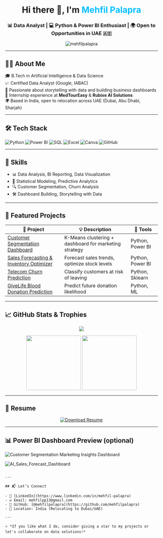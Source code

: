 <h1 align="center">Hi there 👋, I'm <span style="color:#00BFFF;">Mehfil Palapra</span></h1>
<h3 align="center">📊 Data Analyst | 💻 Python & Power BI Enthusiast | 🌍 Open to Opportunities in UAE 🇦🇪</h3>

<p align="center">
  <img src="https://komarev.com/ghpvc/?username=mehfilpalapra&label=Profile%20views&color=0e75b6&style=flat" alt="mehfilpalapra" />
</p>

---

## 👨‍💼 About Me

🎓 B.Tech in Artificial Intelligence & Data Science  
📈 Certified Data Analyst (Google, IABAC)  
🧠 Passionate about storytelling with data and building business dashboards  
💼 Internship experience at **MedTourEasy** & **Rubixe AI Solutions**  
🌍 Based in India, open to relocation across UAE (Dubai, Abu Dhabi, Sharjah)

---

## 🛠️ Tech Stack

![Python](https://img.shields.io/badge/-Python-3776AB?style=for-the-badge&logo=python&logoColor=white)
![Power BI](https://img.shields.io/badge/-Power%20BI-F2C811?style=for-the-badge&logo=powerbi&logoColor=black)
![SQL](https://img.shields.io/badge/-SQL-4479A1?style=for-the-badge&logo=postgresql&logoColor=white)
![Excel](https://img.shields.io/badge/-Excel-217346?style=for-the-badge&logo=microsoft-excel&logoColor=white)
![Canva](https://img.shields.io/badge/-Canva-00C4CC?style=for-the-badge&logo=canva&logoColor=white)
![GitHub](https://img.shields.io/badge/-GitHub-181717?style=for-the-badge&logo=github&logoColor=white)

---

## 🧠 Skills
- 📊 Data Analysis, BI Reporting, Data Visualization  
- 🧮 Statistical Modeling, Predictive Analytics  
- 🔍 Customer Segmentation, Churn Analysis  
- 🛠 Dashboard Building, Storytelling with Data  

---

## 📁 Featured Projects

| 🌟 Project | 💡 Description | 🧰 Tools |
|-----------|----------------|----------|
| [Customer Segmentation Dashboard](https://github.com/mehfilpalapra/Customer-Segmentation-Insights-Dashboard) | K-Means clustering + dashboard for marketing strategy | Python, Power BI |
| [Sales Forecasting & Inventory Optimizer](https://github.com/mehfilpalapra/AI-Powered-Sales-Forecasting-Inventory-Optimizer) | Forecast sales trends, optimize stock levels | Python, Power BI |
| [Telecom Churn Prediction](https://github.com/mehfilpalapra/Telecom-Churn-Prediction) | Classify customers at risk of leaving | Python, Sklearn |
| [GiveLife Blood Donation Prediction](https://github.com/mehfilpalapra/GiveLife-Blood-Donation-Prediction) | Predict future donation likelihood | Python, ML |

---

## 📈 GitHub Stats & Trophies

<p align="center">
  <img src="https://github-profile-trophy.vercel.app/?username=mehfilpalapra&theme=flat&column=7" />
</p>

<p align="center">
  <img src="https://github-readme-stats.vercel.app/api?username=mehfilpalapra&show_icons=true&theme=vue" height="180px"/>
  <img src="https://github-readme-stats.vercel.app/api/top-langs/?username=mehfilpalapra&layout=compact&theme=vue" height="180px"/>
</p>

---

## 📎 Resume

<p align="center">
  <a href="https://github.com/mehfilpalapra/mehfilpalapra/blob/main/CV_Mehfil.pdf" target="_blank">
    <img alt="Download Resume" src="https://img.shields.io/badge/Download%20Resume-CV_Mehfil-blue?style=for-the-badge&logo=readthedocs">
  </a>
</p>

---

## 📊 Power BI Dashboard Preview (optional)


![Customer Segmentation   Marketing Insights Dashboard](https://github.com/user-attachments/assets/5eb8632b-50b2-4f62-894e-dc5bc74a2e65)

![AI_Sales_Forecast_Dashboard](https://github.com/user-attachments/assets/0b07d19f-528c-43e5-b2c0-3fd6b8a6cc02)

```

---

## 📬 Let’s Connect

- 🔗 [LinkedIn](https://www.linkedin.com/in/mehfil-palapra)
- ✉️ Email: mehfilpp13@gmail.com
- 🧠 GitHub: [@mehfilpalapra](https://github.com/mehfilpalapra)
- 📍 Location: India (Relocating to Dubai/UAE)

---

⭐ *If you like what I do, consider giving a star to my projects or let's collaborate on data solutions!*
